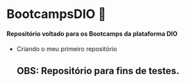 # BootcampsDIO :notebook:

#### Repositório voltado para os Bootcamps da plataforma DIO



* Criando o meu primeiro repositório

  

  

  ## OBS: Repositório para fins de testes.
